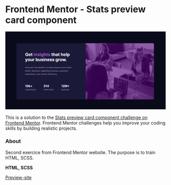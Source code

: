 # Frontend Mentor - Stats preview card component

![Design preview for the Order summary card coding challenge](./design/render.png)

This is a solution to the [Stats preview card component challenge on Frontend Mentor](https://www.frontendmentor.io/challenges/stats-preview-card-component-8JqbgoU62). Frontend Mentor challenges help you improve your coding skills by building realistic projects. 

### About

Second exercice from Frontend Mentor website. The purpose is to train HTML, SCSS.

**HTML, SCSS**

[Preview-site](https://.onrender.com/)